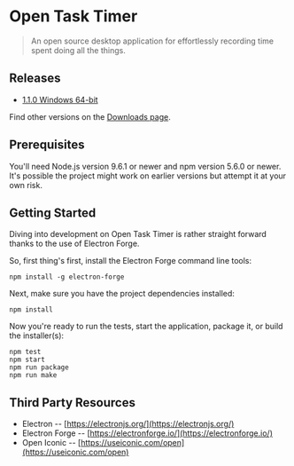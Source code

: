 # Open Task Timer

> An open source desktop application for effortlessly recording time spent doing all the things.

## Releases

* [1.1.0 Windows 64-bit](https://bitbucket.org/nemesisx00/open-task-timer/downloads/open-task-timer-1.1.0-windows-x64.7z)

Find other versions on the [Downloads page](https://bitbucket.org/nemesisx00/open-task-timer/downloads/).

## Prerequisites

You'll need Node.js version 9.6.1 or newer and npm version 5.6.0 or newer.
It's possible the project might work on earlier versions but attempt it at your own risk.

## Getting Started

Diving into development on Open Task Timer is rather straight forward thanks to the use of Electron Forge.

So, first thing's first, install the Electron Forge command line tools:
```
npm install -g electron-forge
```

Next, make sure you have the project dependencies installed:
```
npm install
```

Now you're ready to run the tests, start the application, package it, or build the installer(s):
```
npm test
npm start
npm run package
npm run make
```

## Third Party Resources

* Electron -- [https://electronjs.org/](https://electronjs.org/)
* Electron Forge -- [https://electronforge.io/](https://electronforge.io/)
* Open Iconic -- [https://useiconic.com/open](https://useiconic.com/open)